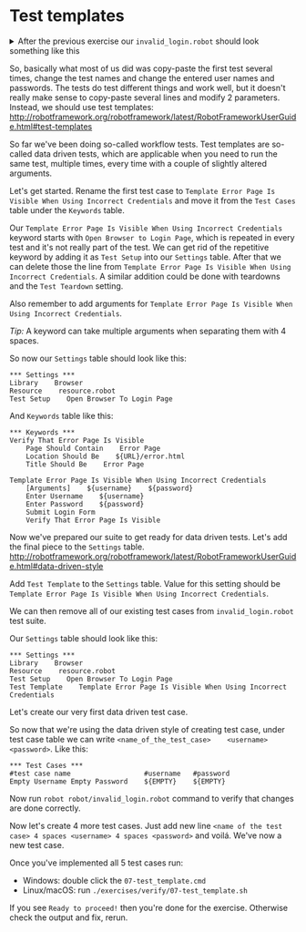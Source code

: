 # Test templates

<details>
    <summary>After the previous exercise our <code>invalid_login.robot</code>
    should look something like this</summary>

```robot
*** Settings ***
Library    Browser
Resource    resource.robot

*** Variables ***

*** Test Cases ***

Error Page Should Be Visible After Invalid Login With Empty And Space
    Open Browser To Login Page
    Enter Username    ${EMPTY}
    Enter Password    ${SPACE*2}
    Submit Login Form
    Verify That Error Page Is Visible

Error Page Should Be Visible After Invalid Login With Valid Username And Invalid Password
    Open Browser To Login Page
    Enter Username    ${USERNAME}
    Enter Password    asdsadsa
    Submit Login Form
    Verify That Error Page Is Visible

Error Page Should Be Visible After Invalid Login With Invalid Username And Valid Password
    Open Browser To Login Page
    Enter Username    asdsadsa
    Enter Password    ${PASSWORD}
    Submit Login Form
    Verify That Error Page Is Visible

*** Keywords ***

Verify That Error Page Is Visible
    Get Text    id=header    ==    Error Page
    Get Url    ==    ${URL}/error.html
    Get Title    ==    Error Page
```

</details>

So, basically what most of us did was copy-paste the first test several times, change the test names
and change the entered user names and passwords. The tests do test different things and work well, but it
doesn't really make sense to copy-paste several lines and modify 2 parameters. Instead, we should use
test templates: http://robotframework.org/robotframework/latest/RobotFrameworkUserGuide.html#test-templates

So far we've been doing so-called workflow tests. Test templates are so-called data driven tests, which are
applicable when you need to run the same test, multiple times, every time with a couple of slightly altered arguments.

Let's get started. Rename the first test case to `Template Error Page Is Visible When Using Incorrect Credentials`
and move it from the `Test Cases` table under the `Keywords` table.

Our `Template Error Page Is Visible When Using Incorrect Credentials` keyword starts with
`Open Browser to Login Page`, which is repeated in every test and it's not really part of the test.
We can get rid of the repetitive keyword by adding it as `Test Setup` into our `Settings` table.
After that we can delete those the line from `Template Error Page Is Visible When Using Incorrect Credentials`.
A similar addition could be done with teardowns and the `Test Teardown` setting.

Also remember to add arguments for `Template Error Page Is Visible When Using Incorrect Credentials`.

*Tip:* A keyword can take multiple arguments when separating them with 4 spaces.

So now our `Settings` table should look like this:

```robot
*** Settings ***
Library    Browser
Resource    resource.robot
Test Setup    Open Browser To Login Page
```

And `Keywords` table like this:

```robot
*** Keywords ***
Verify That Error Page Is Visible
    Page Should Contain    Error Page
    Location Should Be    ${URL}/error.html
    Title Should Be    Error Page

Template Error Page Is Visible When Using Incorrect Credentials
    [Arguments]    ${username}    ${password}
    Enter Username    ${username}
    Enter Password    ${password}
    Submit Login Form
    Verify That Error Page Is Visible
```

Now we've prepared our suite to get ready for data driven tests. Let's add the final piece to the `Settings` table.
http://robotframework.org/robotframework/latest/RobotFrameworkUserGuide.html#data-driven-style

Add `Test Template` to the `Settings` table. Value for this setting should be
`Template Error Page Is Visible When Using Incorrect Credentials`.

We can then remove all of our existing test cases from `invalid_login.robot` test suite.

Our `Settings` table should look like this:

```robot
*** Settings ***
Library    Browser
Resource    resource.robot
Test Setup    Open Browser To Login Page
Test Template    Template Error Page Is Visible When Using Incorrect Credentials
```

Let's create our very first data driven test case.

So now that we're using the data driven style of creating test case, under test case table we can write
`<name_of_the_test_case>    <username>    <password>`. Like this:

```robot
*** Test Cases ***
#test case name                  #username   #password
Empty Username Empty Password    ${EMPTY}    ${EMPTY}
```

Now run `robot robot/invalid_login.robot` command to verify that changes are done correctly.

Now let's create 4 more test cases. Just add new line `<name of the test case> 4 spaces <username> 4 spaces <password>`
and voilá. We've now a new test case.

Once you've implemented all 5 test cases run:

- Windows: double click the `07-test_template.cmd`
- Linux/macOS: run `./exercises/verify/07-test_template.sh`

If you see `Ready to proceed!` then you're done for the exercise. Otherwise check the output and fix, rerun.
